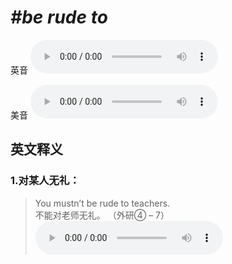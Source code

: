 # ***\#be rude to*** 
英音
<audio src="./media/be rude to1.aac" controls="controls"></audio>

美音
<audio src="./media/be rude to2.aac" controls="controls"></audio>



  

英文释义
---
### 1.**对某人无礼：**  

 > You mustn’t be rude to teachers.  
 > 不能对老师无礼。  （外研④ – 7）  
<audio src="./media/rude-2.aac" controls="controls"></audio>


